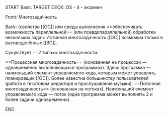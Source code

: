 START
Basic
TARGET DECK: OS - 4 - экзамен


Front: Многозада́чность   


Back: (свойство [[ОС]] или среды выполнения ==обеспечивать возможность параллельной== (или псевдопараллельной) обработки нескольких задач. 
Истинная многозадачность [[ОС]] возможна только в распределённых [[ВС]].


Существует ==2 типа== многозадачности:

==Процессная многозадачность== (основанная на процессах — одновременно выполняющихся программах). 
Здесь программа — наименьший элемент управляемого кода, которым может управлять планировщик [[ОС]]. Более известна большинству пользователей (работа в текстовом редакторе и прослушивание музыки).
==Поточная многозадачность== (основанная на потоках). Наименьший элемент управляемого кода — поток (одна программа может выполнять 2 и более задачи одновременно).
<!--ID: 1663427618272-->
END 